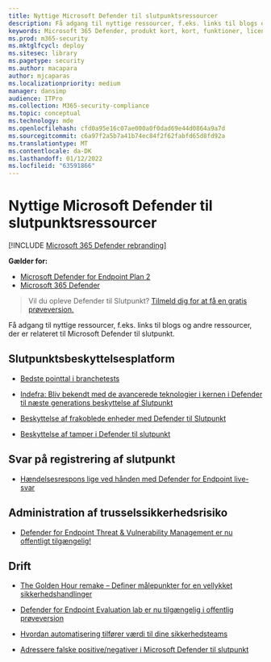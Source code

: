 ```yaml
---
title: Nyttige Microsoft Defender til slutpunktsressourcer
description: Få adgang til nyttige ressourcer, f.eks. links til blogs og andre ressourcer, der er relateret til Microsoft Defender til Slutpunkt
keywords: Microsoft 365 Defender, produkt kort, kort, funktioner, licensering
ms.prod: m365-security
ms.mktglfcycl: deploy
ms.sitesec: library
ms.pagetype: security
ms.author: macapara
author: mjcaparas
ms.localizationpriority: medium
manager: dansimp
audience: ITPro
ms.collection: M365-security-compliance
ms.topic: conceptual
ms.technology: mde
ms.openlocfilehash: cfd0a95e16c07ae000a0f0dad69e44d0864a9a7d
ms.sourcegitcommit: c6a97f2a5b7a41b74ec84f2f62fabfd65d8fd92a
ms.translationtype: MT
ms.contentlocale: da-DK
ms.lasthandoff: 01/12/2022
ms.locfileid: "63591866"
---
```

# <a name="helpful-microsoft-defender-for-endpoint-resources"></a>Nyttige Microsoft Defender til slutpunktsressourcer

[!INCLUDE [Microsoft 365 Defender rebranding](../../includes/microsoft-defender.md)]


**Gælder for:**
- [Microsoft Defender for Endpoint Plan 2](https://go.microsoft.com/fwlink/p/?linkid=2154037)
- [Microsoft 365 Defender](https://go.microsoft.com/fwlink/?linkid=2118804)

> Vil du opleve Defender til Slutpunkt? [Tilmeld dig for at få en gratis prøveversion.](https://signup.microsoft.com/create-account/signup?products=7f379fee-c4f9-4278-b0a1-e4c8c2fcdf7e&ru=https://aka.ms/MDEp2OpenTrial?ocid=docs-wdatp-exposedapis-abovefoldlink)

Få adgang til nyttige ressourcer, f.eks. links til blogs og andre ressourcer, der er relateret til Microsoft Defender til slutpunkt.

## <a name="endpoint-protection-platform"></a>Slutpunktsbeskyttelsesplatform
- [Bedste pointtal i branchetests](/windows/security/threat-protection/intelligence/top-scoring-industry-antivirus-tests)

- [Indefra: Bliv bekendt med de avancerede teknologier i kernen i Defender til næste generations beskyttelse af Slutpunkt](https://www.microsoft.com/security/blog/2019/06/24/inside-out-get-to-know-the-advanced-technologies-at-the-core-of-microsoft-defender-atp-next-generation-protection/)

- [Beskyttelse af frakoblede enheder med Defender til Slutpunkt](https://techcommunity.microsoft.com/t5/Microsoft-Defender-ATP/Protecting-disconnected-devices-with-Microsoft-Defender-ATP/ba-p/500341)

- [Beskyttelse af tamper i Defender til slutpunkt](https://techcommunity.microsoft.com/t5/Microsoft-Defender-ATP/Tamper-protection-in-Microsoft-Defender-ATP/ba-p/389571)

## <a name="endpoint-detection-response"></a>Svar på registrering af slutpunkt

- [Hændelsesrespons lige ved hånden med Defender for Endpoint live-svar](https://techcommunity.microsoft.com/t5/Microsoft-Defender-ATP/Incident-response-at-your-fingertips-with-Microsoft-Defender-ATP/ba-p/614894)

## <a name="threat-vulnerability-management"></a>Administration af trusselssikkerhedsrisiko

- [Defender for Endpoint Threat & Vulnerability Management er nu offentligt tilgængelig!](https://techcommunity.microsoft.com/t5/Microsoft-Defender-ATP/MDATP-Threat-amp-Vulnerability-Management-now-publicly-available/ba-p/460977)

## <a name="operational"></a>Drift

- [The Golden Hour remake – Definer målepunkter for en vellykket sikkerhedshandlinger](https://techcommunity.microsoft.com/t5/Microsoft-Defender-ATP/The-Golden-Hour-remake-Defining-metrics-for-a-successful/ba-p/782014)

- [Defender for Endpoint Evaluation lab er nu tilgængelig i offentlig prøveversion](https://techcommunity.microsoft.com/t5/Microsoft-Defender-ATP/Microsoft-Defender-ATP-Evaluation-lab-is-now-available-in-public/ba-p/770271)

- [Hvordan automatisering tilfører værdi til dine sikkerhedsteams](https://techcommunity.microsoft.com/t5/Microsoft-Defender-ATP/How-automation-brings-value-to-your-security-teams/ba-p/729297)

- [Adressere falske positive/negativer i Microsoft Defender til slutpunkt](defender-endpoint-false-positives-negatives.md)
